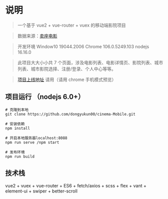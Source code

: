 # 说明

> 一个基于 vue2 + vue-router + vuex 的移动端影院项目

> 数据来源：[卖座电影](https://m.maizuo.com/)

> 开发环境 Window10 19044.2006 Chrome 106.0.5249.103 nodejs 16.16.0

> 此项目大大小小共 7 个页面，涉及电影列表、电影详情页、影院列表、城市列表、城市影院选择、注册/登录、个人中心等等。

> [项目上线地址](http://139.9.65.25/) 请用（请用 chrome 手机模式预览）

## 项目运行 （nodejs 6.0+）

```
# 克隆到本地
git clone https://github.com/dongyukun00/cinema-Mobile.git

# 安装依赖
npm install

# 开启本地服务器localhost:8088
npm run serve /npm start

# 发布环境
npm run build
```

## 技术栈

vue2 + vuex + vue-router + ES6 + fetch/axios + scss + flex + vant + element-ui + swiper + better-scroll
